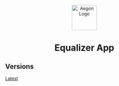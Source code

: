 <p align="center">
  <img alt="Aegon Logo" width="80" src="https://avatars1.githubusercontent.com/u/50140594?s=200&v=4" /> <br />
  <h1 align="center">Equalizer App</h1>
</p>

## Versions
 [Latest](https://github.com/aegonplatform/releases/releases/latest)
